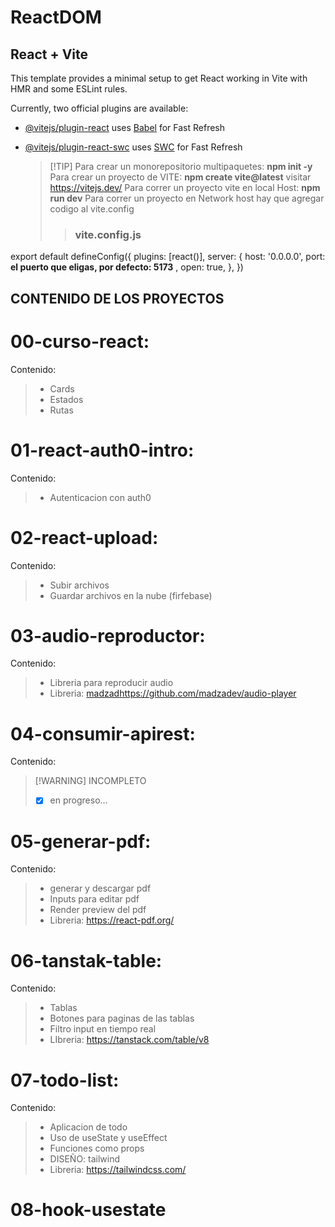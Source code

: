 # ReactDOM

 ## React + Vite

This template provides a minimal setup to get React working in Vite with HMR and some ESLint rules.

Currently, two official plugins are available:

- [@vitejs/plugin-react](https://github.com/vitejs/vite-plugin-react/blob/main/packages/plugin-react/README.md) uses [Babel](https://babeljs.io/) for Fast Refresh
- [@vitejs/plugin-react-swc](https://github.com/vitejs/vite-plugin-react-swc) uses [SWC](https://swc.rs/) for Fast Refresh

  >  [!TIP]
  > Para crear un monorepositorio multipaquetes: **npm init -y**
  > Para crear un proyecto de VITE: **npm create vite@latest** visitar  https://vitejs.dev/ 
  > Para correr un proyecto vite en local Host: **npm run dev**
  > Para correr un proyecto en Network host hay que agregar codigo al vite.config
  > > ### vite.config.js
 export default defineConfig({
  plugins: [react()],
  server: {
    host: '0.0.0.0',
    port: **el puerto que eligas, por defecto: 5173** ,
    open: true,
  },
})
 
## **CONTENIDO DE LOS PROYECTOS**


# 00-curso-react:
Contenido: 
> - Cards
> -  Estados
> - Rutas

# 01-react-auth0-intro:
Contenido: 
> - Autenticacion con auth0

# 02-react-upload:
Contenido: 
> - Subir archivos
> - Guardar archivos en la nube (firfebase)

# 03-audio-reproductor:
Contenido: 
> - Libreria para reproducir audio
> - Libreria: [madzad](https://github.com/madzadev/audio-player)https://github.com/madzadev/audio-player

# 04-consumir-apirest:
Contenido: 
>  [!WARNING]
>  INCOMPLETO
> - [x] en progreso...

# 05-generar-pdf:
Contenido: 
> - generar y descargar pdf
> - Inputs para editar pdf
> - Render preview del pdf
> - Libreria: https://react-pdf.org/

# 06-tanstak-table:
Contenido: 
> - Tablas
> - Botones para paginas de las tablas
> - Filtro input en tiempo real
> - LIbreria: https://tanstack.com/table/v8

# 07-todo-list:
Contenido: 
> - Aplicacion de todo
> - Uso de useState y useEffect
> - Funciones como props
> - DISEÑO: tailwind
> - Libreria: https://tailwindcss.com/

# 08-hook-usestate

  


